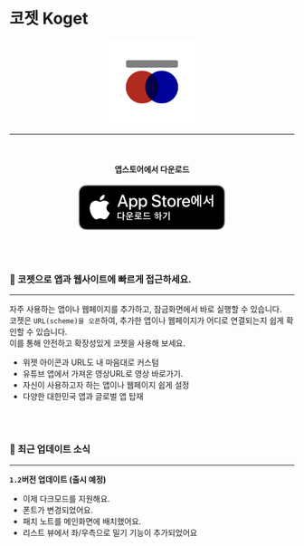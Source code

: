 #  코젯 Koget



<p align="center">
<img src="readme/KogetClear.png" width="150" height=150>
</p>

---

<br>


<h4 align="center">앱스토어에서 다운로드</h1>
<p align="center">
<a href="https://kogetapp.heon.dev">
<img src="readme/downloadToAppStoreKr.svg">
</a>
</p>
<br>
<br>


### **🎯 코젯으로 앱과 웹사이트에 빠르게 접근하세요.**
---
자주 사용하는 앱이나 웹페이지를 추가하고, 잠금화면에서 바로 실행할 수 있습니다.   
코젯은 `URL(scheme)을 오픈`하여, 추가한 앱이나 웹페이지가 어디로 연결되는지 쉽게 확인할 수 있습니다.   
이를 통해 안전하고 확장성있게 코젯을 사용해 보세요.


- 위젯 아이콘과 URL도 내 마음대로 커스텀
- 유튜브 앱에서 가져온 영상URL로 영상 바로가기.
- 자신이 사용하고자 하는 앱이나 웹페이지 쉽게 설정
- 다양한 대한민국 앱과 글로벌 앱 탑재

<br><br>

### **🚀 최근 업데이트 소식**
---
**`1.2`버전 업데이트 (출시 예정)**
- 이제 다크모드를 지원해요.
- 폰트가 변경되었어요.
- 패치 노트를 메인화면에 배치했어요.
- 리스트 뷰에서 좌/우측으로 밀기 기능이 추가되었어요


<br>

